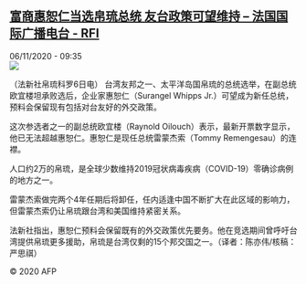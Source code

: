 <!--1604656472000-->
[富商惠恕仁当选帛琉总统 友台政策可望维持 – 法国国际广播电台 - RFI](http://www.rfi.fr//cn/contenu/20201106-%E5%AF%8C%E5%95%86%E6%83%A0%E6%81%95%E4%BB%81%E5%BD%93%E9%80%89%E5%B8%9B%E7%90%89%E6%80%BB%E7%BB%9F-%E5%8F%8B%E5%8F%B0%E6%94%BF%E7%AD%96%E5%8F%AF%E6%9C%9B%E7%BB%B4%E6%8C%81)
------

<div>06/11/2020 - 09:35</div><img src="https://s.rfi.fr/media/display/bee2dca2-200e-11eb-9553-005056a98db9/w:310/p:16x9/int0013b.201106163502.jpg"><div class="t-content__body u-clearfix"><p>（法新社帛琉科罗6日电）    台湾友邦之一、太平洋岛国帛琉的总统选举，在副总统欧宜楼坦承败选后，企业家惠恕仁（Surangel Whipps Jr.）可望成为新任总统，预料会保留现有包括对台友好的外交政策。</p><p>    这次参选者之一的副总统欧宜楼（Raynold Oilouch）表示，最新开票数字显示，他已无法超越惠恕仁。惠恕仁是现任总统雷蒙杰索（Tommy Remengesau）的连襟。</p><p>    人口约2万的帛琉，是全球少数维持2019冠状病毒疾病（COVID-19）零确诊病例的地方之一。</p><p>    雷蒙杰索做完两个4年任期后将卸任，任内适逢中国不断扩大在此区域的影响力，但雷蒙杰索仍让帛琉跟台湾和美国维持紧密关系。</p><p>    法新社指出，惠恕仁预料会保留既有的外交政策优先要务。他在竞选期间曾呼吁台湾提供帛琉更多援助，帛琉是台湾仅剩的15个邦交国之一。（译者：陈亦伟/核稿：严思祺）</p><p class="t-copyright">© 2020 AFP</p>        </div>

